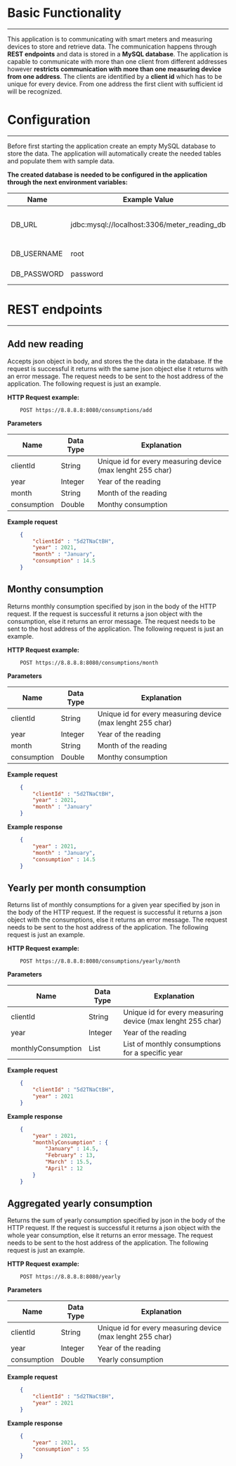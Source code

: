 # Basic Functionality
---

This application is to communicating with smart meters and measuring devices to store and retrieve data. The communication happens through **REST endpoints** and data is stored in a **MySQL database**.
The application is capable to communicate with more than one client from different addresses however **restricts communication with more than one measuring device from one address**. The clients are identified by a **client id** which has to be unique for every device. From one address the first client with sufficient id will be recognized.


# Configuration
---

Before first starting the application create an empty MySQL database to store the data. The application will automatically create the needed tables and populate them with sample data.

**The created database is needed to be configured in the application through the next environment variables:**

| Name    | Example Value | |
| --------|---------------|---|
| DB_URL  | jdbc:mysql://localhost:3306/meter_reading_db | JDBC URL of the database.|
| DB_USERNAME | root | MySQL username|
| DB_PASSWORD | password | MySQL password|


# REST endpoints
---
## Add new reading

Accepts json object in body, and stores the the data in the database. If the request is successful it returns with the same json object else it returns with an error message.
The request needs to be sent to the host address of the application. The following request is just an example.

**HTTP Request example:**

```
	POST https://8.8.8.8:8080/consumptions/add
```

**Parameters**

| Name | Data Type | Explanation |
|------|-----------|-------------|
| clientId | String | Unique id for every measuring device (max lenght 255 char) |
| year | Integer | Year of the reading |
| month | String | Month of the reading |
| consumption | Double | Monthy consumption |

**Example request**

```json
	{
		"clientId" : "5d2TNaCtBH",
		"year" : 2021,
		"month" : "January",
		"consumption" : 14.5
	}
```

## Monthy consumption

Returns monthly consumption specified by json in the body of the HTTP request. If the request is successful it returns a json object with the consumption, else it returns an error message.
The request needs to be sent to the host address of the application. The following request is just an example.

**HTTP Request example:**

```
	POST https://8.8.8.8:8080/consumptions/month
```

**Parameters**

| Name | Data Type | Explanation |
|------|-----------|-------------|
| clientId | String | Unique id for every measuring device (max lenght 255 char) |
| year | Integer | Year of the reading |
| month | String | Month of the reading |
| consumption | Double | Monthy consumption |

**Example request**

```json
	{
		"clientId" : "5d2TNaCtBH",
		"year" : 2021,
		"month" : "January"
	}
```

**Example response**

```json
	{
		"year" : 2021,
		"month" : "January",
		"consumption" : 14.5
	}
```

## Yearly per month consumption

Returns list of monthly consumptions for a given year specified by json in the body of the HTTP request. If the request is successful it returns a json object with the consumptions, else it returns an error message.
The request needs to be sent to the host address of the application. The following request is just an example.

**HTTP Request example:**

```
	POST https://8.8.8.8:8080/consumptions/yearly/month
```

**Parameters**

| Name | Data Type | Explanation |
|------|-----------|-------------|
| clientId | String | Unique id for every measuring device (max lenght 255 char) |
| year | Integer | Year of the reading |
| monthlyConsumption | List | List of monthly consumptions for a specific year |

**Example request**

```json
	{
		"clientId" : "5d2TNaCtBH",
		"year" : 2021
	}
```

**Example response**

```json
	{
		"year" : 2021,
		"monthlyConsumption" : {
			"January" : 14.5,
			"February" : 13,
			"March" : 15.5,
			"April" : 12
		}
	}
```

## Aggregated yearly consumption

Returns the sum of yearly consumption specified by json in the body of the HTTP request. If the request is successful it returns a json object with the whole year consumption, else it returns an error message.
The request needs to be sent to the host address of the application. The following request is just an example.

**HTTP Request example:**

```
	POST https://8.8.8.8:8080/yearly
```

**Parameters**

| Name | Data Type | Explanation |
|------|-----------|-------------|
| clientId | String | Unique id for every measuring device (max lenght 255 char) |
| year | Integer | Year of the reading |
| consumption | Double | Yearly consumption |

**Example request**

```json
	{
		"clientId" : "5d2TNaCtBH",
		"year" : 2021
	}
```

**Example response**

```json
	{
		"year" : 2021,
		"consumption" : 55
	}
```